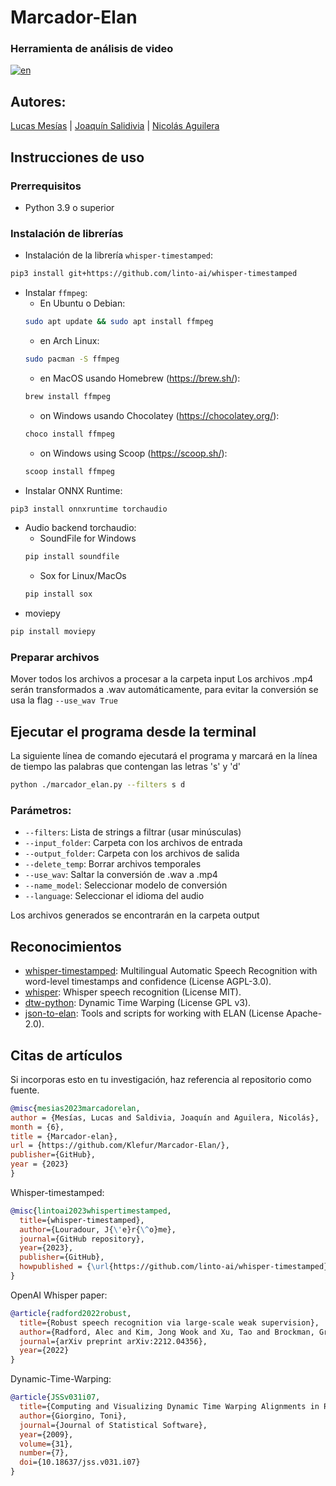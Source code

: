 # Marcador-Elan
### Herramienta de análisis de video
[![en](https://img.shields.io/badge/lang-en-red.svg)](https://github.com/Klefur/Marcador-Elan/blob/main/README.md)

## Autores: 
[Lucas Mesías](https://github.com/Skyrdow) | [Joaquín Salidivia](https://github.com/Klefur) | [Nicolás Aguilera](https://github.com/Don-Uldaricio)

## Instrucciones de uso
### Prerrequisitos
* Python 3.9 o superior

### Instalación de librerías
* Instalación de la librería ``whisper-timestamped``:
```bash
pip3 install git+https://github.com/linto-ai/whisper-timestamped
```
* Instalar ``ffmpeg``:
    * En Ubuntu o Debian:
    ```bash
    sudo apt update && sudo apt install ffmpeg
    ```
    * en Arch Linux:
    ```bash
    sudo pacman -S ffmpeg
    ```
    * en MacOS usando Homebrew (https://brew.sh/):
    ```bash
    brew install ffmpeg
    ```
    * on Windows usando Chocolatey (https://chocolatey.org/):
    ```bash
    choco install ffmpeg
    ```
    * on Windows using Scoop (https://scoop.sh/):
    ```bash
    scoop install ffmpeg
    ```
* Instalar ONNX Runtime:
```bash
pip3 install onnxruntime torchaudio
```
* Audio backend torchaudio:
    * SoundFile for Windows 
    ```bash
    pip install soundfile
    ```
    * Sox for Linux/MacOs
    ```bash
    pip install sox
    ```
* moviepy 
```bash
pip install moviepy
```

### Preparar archivos
Mover todos los archivos a procesar a la carpeta input
Los archivos .mp4 serán transformados a .wav automáticamente, para evitar la conversión se usa la flag ``--use_wav True``

## Ejecutar el programa desde la terminal
La siguiente línea de comando ejecutará el programa y marcará en la línea de tiempo las palabras que contengan las letras 's' y 'd'
```bash
python ./marcador_elan.py --filters s d
```
### Parámetros:
* ``--filters``: Lista de strings a filtrar (usar minúsculas)
* ``--input_folder``: Carpeta con los archivos de entrada
* ``--output_folder``: Carpeta con los archivos de salida
* ``--delete_temp``: Borrar archivos temporales
* ``--use_wav``: Saltar la conversión de .wav a .mp4
* ``--name_model``: Seleccionar modelo de conversión
* ``--language``: Seleccionar el idioma del audio

Los archivos generados se encontrarán en la carpeta output


## Reconocimientos
* [whisper-timestamped](https://github.com/linto-ai/whisper-timestamped): Multilingual Automatic Speech Recognition with word-level timestamps and confidence (License AGPL-3.0).
* [whisper](https://github.com/openai/whisper): Whisper speech recognition (License MIT).
* [dtw-python](https://pypi.org/project/dtw-python): Dynamic Time Warping (License GPL v3).
* [json-to-elan](https://github.com/CoEDL/elan-helpers): Tools and scripts for working with ELAN (License Apache-2.0).

## Citas de artículos
Si incorporas esto en tu investigación, haz referencia al repositorio como fuente.

```bibtex
@misc{mesias2023marcadorelan,
author = {Mesías, Lucas and Saldivia, Joaquín and Aguilera, Nicolás},
month = {6},
title = {Marcador-elan},
url = {https://github.com/Klefur/Marcador-Elan/},
publisher={GitHub},
year = {2023}
}
```

Whisper-timestamped:

```bibtex
@misc{lintoai2023whispertimestamped,
  title={whisper-timestamped},
  author={Louradour, J{\'e}r{\^o}me},
  journal={GitHub repository},
  year={2023},
  publisher={GitHub},
  howpublished = {\url{https://github.com/linto-ai/whisper-timestamped}}
}
```

OpenAI Whisper paper:

```bibtex
@article{radford2022robust,
  title={Robust speech recognition via large-scale weak supervision},
  author={Radford, Alec and Kim, Jong Wook and Xu, Tao and Brockman, Greg and McLeavey, Christine and Sutskever, Ilya},
  journal={arXiv preprint arXiv:2212.04356},
  year={2022}
}
```

Dynamic-Time-Warping:

```bibtex
@article{JSSv031i07,
  title={Computing and Visualizing Dynamic Time Warping Alignments in R: The dtw Package},
  author={Giorgino, Toni},
  journal={Journal of Statistical Software},
  year={2009},
  volume={31},
  number={7},
  doi={10.18637/jss.v031.i07}
}
```